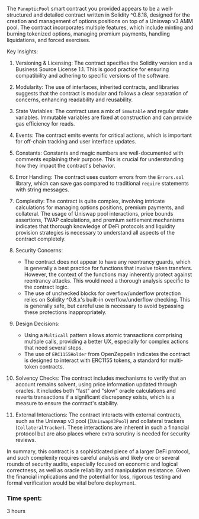 The `PanopticPool` smart contract you provided appears to be a well-structured and detailed contract written in Solidity ^0.8.18, designed for the creation and management of options positions on top of a Uniswap v3 AMM pool. The contract incorporates multiple features, which include minting and burning tokenized options, managing premium payments, handling liquidations, and forced exercises. 

Key Insights:

1. Versioning & Licensing: The contract specifies the Solidity version and a Business Source License 1.1. This is good practice for ensuring compatibility and adhering to specific versions of the software.

2. Modularity: The use of interfaces, inherited contracts, and libraries suggests that the contract is modular and follows a clear separation of concerns, enhancing readability and reusability.

3. State Variables: The contract uses a mix of `immutable` and regular state variables. Immutable variables are fixed at construction and can provide gas efficiency for reads.

4. Events: The contract emits events for critical actions, which is important for off-chain tracking and user interface updates.

5. Constants: Constants and magic numbers are well-documented with comments explaining their purpose. This is crucial for understanding how they impact the contract's behavior.

6. Error Handling: The contract uses custom errors from the `Errors.sol` library, which can save gas compared to traditional `require` statements with string messages.

7. Complexity: The contract is quite complex, involving intricate calculations for managing options positions, premium payments, and collateral. The usage of Uniswap pool interactions, price bounds assertions, TWAP calculations, and premium settlement mechanisms indicates that thorough knowledge of DeFi protocols and liquidity provision strategies is necessary to understand all aspects of the contract completely.

8. Security Concerns:
   - The contract does not appear to have any reentrancy guards, which is generally a best practice for functions that involve token transfers. However, the context of the functions may inherently protect against reentrancy attacks. This would need a thorough analysis specific to the contract logic.
   - The use of unchecked blocks for overflow/underflow protection relies on Solidity ^0.8.x's built-in overflow/underflow checking. This is generally safe, but careful use is necessary to avoid bypassing these protections inappropriately.

9. Design Decisions:
   - Using a `Multicall` pattern allows atomic transactions comprising multiple calls, providing a better UX, especially for complex actions that need several steps.
   - The use of `ERC1155Holder` from OpenZeppelin indicates the contract is designed to interact with ERC1155 tokens, a standard for multi-token contracts.

10. Solvency Checks: The contract includes mechanisms to verify that an account remains solvent, using price information updated through oracles. It includes both "fast" and "slow" oracle calculations and reverts transactions if a significant discrepancy exists, which is a measure to ensure the contract's stability.

11. External Interactions: The contract interacts with external contracts, such as the Uniswap v3 pool (`IUniswapV3Pool`) and collateral trackers (`CollateralTracker`). These interactions are inherent in such a financial protocol but are also places where extra scrutiny is needed for security reviews.

In summary, this contract is a sophisticated piece of a larger DeFi protocol, and such complexity requires careful analysis and likely one or several rounds of security audits, especially focused on economic and logical correctness, as well as oracle reliability and manipulation resistance. Given the financial implications and the potential for loss, rigorous testing and formal verification would be vital before deployment.

### Time spent:
3 hours
